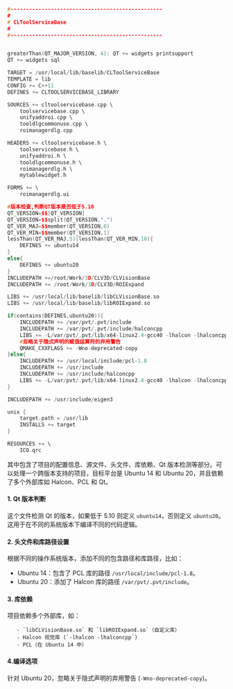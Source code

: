 
```cpp
#-------------------------------------------------
#
# CLToolServiceBase
#
#-------------------------------------------------


greaterThan(QT_MAJOR_VERSION, 4): QT += widgets printsupport
QT += widgets sql

TARGET = /usr/local/lib/baselib/CLToolServiceBase
TEMPLATE = lib
CONFIG += C++11
DEFINES += CLTOOLSERVICEBASE_LIBRARY

SOURCES += cltoolservicebase.cpp \
    toolservicebase.cpp \
    unifyaddroi.cpp \
    tooldlgcommonuse.cpp \
    roimanagerdlg.cpp

HEADERS += cltoolservicebase.h \
    toolservicebase.h \
    unifyaddroi.h \
    tooldlgcommonuse.h \
    roimanagerdlg.h \
    mytablewidget.h

FORMS += \
    roimanagerdlg.ui

#版本检查,判断QT版本是否低于5.10
QT_VERSION=$$[QT_VERSION]
QT_VERSION=$$split(QT_VERSION,".")
QT_VER_MAJ=$$member(QT_VERSION,0)
QT_VER_MIN=$$member(QT_VERSION,1)
lessThan(QT_VER_MAJ,5)|lessThan(QT_VER_MIN,10){
    DEFINES += ubuntu14
}
else{
    DEFINES += ubuntu20
}
INCLUDEPATH +=/root/Work/3D/CLV3D/CLVisionBase
INCLUDEPATH += /root/Work/3D/CLV3D/ROIExpand 

LIBS += /usr/local/lib/baselib/libCLVisionBase.so
LIBS += /usr/local/lib/baselib/libROIExpand.so

if(contains(DEFINES,ubuntu20)){
    INCLUDEPATH += /var/pvt/.pvt/include
    INCLUDEPATH += /var/pvt/.pvt/include/halconcpp
    LIBS += -L/var/pvt/.pvt/lib/x64-linux2.4-gcc40 -lhalcon -lhalconcpp
    #忽略关于隐式声明的赋值运算符的弃用警告
    QMAKE_CXXFLAGS += -Wno-deprecated-copy
}else{
    INCLUDEPATH += /usr/local/include/pcl-1.8
    INCLUDEPATH += /usr/include
    INCLUDEPATH += /usr/include/halconcpp
    LIBS += -L/var/pvt/.pvt/lib/x64-linux2.4-gcc40 -lhalcon -lhalconcpp
}

INCLUDEPATH += /usr/include/eigen3

unix {
    target.path = /usr/lib
    INSTALLS += target
}

RESOURCES += \
    ICO.qrc
```


其中包含了项目的配置信息、源文件、头文件、库依赖、Qt 版本检测等部分。可以处理一个跨版本支持的项目，目标平台是 Ubuntu 14 和 Ubuntu 20，并且依赖了多个外部库如 Halcon、PCL 和 Qt。

#### 1. Qt 版本判断
这个文件检测 Qt 的版本，如果低于 5.10 则定义 `ubuntu14`，否则定义 `ubuntu20`。这用于在不同的系统版本下编译不同的代码逻辑。
   
#### 2. 头文件和库路径设置
根据不同的操作系统版本，添加不同的包含路径和库路径，比如：
   - Ubuntu 14：包含了 PCL 库的路径 `/usr/local/include/pcl-1.8`。
   - Ubuntu 20：添加了 Halcon 库的路径 `/var/pvt/.pvt/include`。

#### 3. 库依赖
项目依赖多个外部库，如：

```shell
   - `libCLVisionBase.so` 和 `libROIExpand.so`（自定义库）
   - Halcon 视觉库 (`-lhalcon -lhalconcpp`)
   - PCL（在 Ubuntu 14 中）
```
#### 4.编译选项
针对 Ubuntu 20，忽略关于隐式声明的弃用警告 (`-Wno-deprecated-copy`)。


